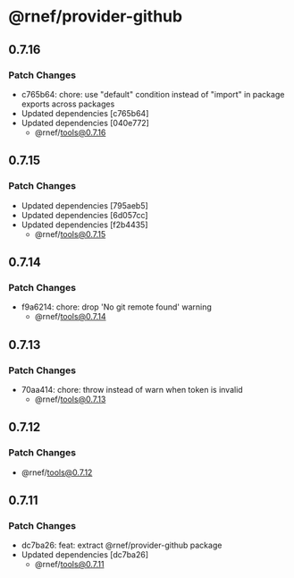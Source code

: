 # @rnef/provider-github

## 0.7.16

### Patch Changes

- c765b64: chore: use "default" condition instead of "import" in package exports across packages
- Updated dependencies [c765b64]
- Updated dependencies [040e772]
  - @rnef/tools@0.7.16

## 0.7.15

### Patch Changes

- Updated dependencies [795aeb5]
- Updated dependencies [6d057cc]
- Updated dependencies [f2b4435]
  - @rnef/tools@0.7.15

## 0.7.14

### Patch Changes

- f9a6214: chore: drop 'No git remote found' warning
  - @rnef/tools@0.7.14

## 0.7.13

### Patch Changes

- 70aa414: chore: throw instead of warn when token is invalid
  - @rnef/tools@0.7.13

## 0.7.12

### Patch Changes

- @rnef/tools@0.7.12

## 0.7.11

### Patch Changes

- dc7ba26: feat: extract @rnef/provider-github package
- Updated dependencies [dc7ba26]
  - @rnef/tools@0.7.11
